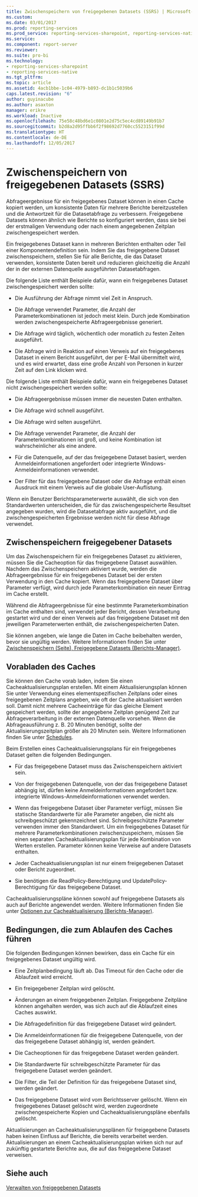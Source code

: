 ```yaml
---
title: Zwischenspeichern von freigegebenen Datasets (SSRS) | Microsoft-Dokumentation
ms.custom: 
ms.date: 03/01/2017
ms.prod: reporting-services
ms.prod_service: reporting-services-sharepoint, reporting-services-native
ms.service: 
ms.component: report-server
ms.reviewer: 
ms.suite: pro-bi
ms.technology:
- reporting-services-sharepoint
- reporting-services-native
ms.tgt_pltfrm: 
ms.topic: article
ms.assetid: 4acb1bbe-1c04-4979-b893-dc1b1c5039b6
caps.latest.revision: "6"
author: guyinacube
ms.author: asaxton
manager: erikre
ms.workload: Inactive
ms.openlocfilehash: 75e58c48bd6e1c0801e2d75c5ec4cd89149b91b7
ms.sourcegitcommit: b2d8a2d95ffbb6f2f98692d7760cc5523151f99d
ms.translationtype: HT
ms.contentlocale: de-DE
ms.lasthandoff: 12/05/2017
---
```

# <a name="cache-shared-datasets-ssrs"></a>Zwischenspeichern von freigegebenen Datasets (SSRS)
  Abfrageergebnisse für ein freigegebenes Dataset können in einen Cache kopiert werden, um konsistente Daten für mehrere Berichte bereitzustellen und die Antwortzeit für die Datasetabfrage zu verbessern. Freigegebene Datasets können ähnlich wie Berichte so konfiguriert werden, dass sie bei der erstmaligen Verwendung oder nach einem angegebenen Zeitplan zwischengespeichert werden.  
  
 Ein freigegebenes Dataset kann in mehreren Berichten enthalten oder Teil einer Komponentendefinition sein. Indem Sie das freigegebene Dataset zwischenspeichern, stellen Sie für alle Berichte, die das Dataset verwenden, konsistente Daten bereit und reduzieren gleichzeitig die Anzahl der in der externen Datenquelle ausgeführten Datasetabfragen.  
  
 Die folgende Liste enthält Beispiele dafür, wann ein freigegebenes Dataset zwischengespeichert werden sollte:  
  
-   Die Ausführung der Abfrage nimmt viel Zeit in Anspruch.  
  
-   Die Abfrage verwendet Parameter, die Anzahl der Parameterkombinationen ist jedoch meist klein. Durch jede Kombination werden zwischengespeicherte Abfrageergebnisse generiert.  
  
-   Die Abfrage wird täglich, wöchentlich oder monatlich zu festen Zeiten ausgeführt.  
  
-   Die Abfrage wird in Reaktion auf einen Verweis auf ein freigegebenes Dataset in einem Bericht ausgeführt, der per E-Mail übermittelt wird, und es wird erwartet, dass eine große Anzahl von Personen in kurzer Zeit auf den Link klicken wird.  
  
 Die folgende Liste enthält Beispiele dafür, wann ein freigegebenes Dataset nicht zwischengespeichert werden sollte:  
  
-   Die Abfrageergebnisse müssen immer die neuesten Daten enthalten.  
  
-   Die Abfrage wird schnell ausgeführt.  
  
-   Die Abfrage wird selten ausgeführt.  
  
-   Die Abfrage verwendet Parameter, die Anzahl der Parameterkombinationen ist groß, und keine Kombination ist wahrscheinlicher als eine andere.  
  
-   Für die Datenquelle, auf der das freigegebene Dataset basiert, werden Anmeldeinformationen angefordert oder integrierte Windows-Anmeldeinformationen verwendet.  
  
-   Der Filter für das freigegebene Dataset oder die Abfrage enthält einen Ausdruck mit einem Verweis auf die globale User-Auflistung.  
  
 Wenn ein Benutzer Berichtsparameterwerte auswählt, die sich von den Standardwerten unterscheiden, die für das zwischengespeicherte Resultset angegeben wurden, wird die Datasetabfrage aktiv ausgeführt, und die zwischengespeicherten Ergebnisse werden nicht für diese Abfrage verwendet.  
  
## <a name="caching-shared-datasets"></a>Zwischenspeichern freigegebener Datasets  
 Um das Zwischenspeichern für ein freigegebenes Dataset zu aktivieren, müssen Sie die Cacheoption für das freigegebene Dataset auswählen. Nachdem das Zwischenspeichern aktiviert wurde, werden die Abfrageergebnisse für ein freigegebenes Dataset bei der ersten Verwendung in den Cache kopiert. Wenn das freigegebene Dataset über Parameter verfügt, wird durch jede Parameterkombination ein neuer Eintrag im Cache erstellt.  
  
 Während die Abfrageergebnisse für eine bestimmte Parameterkombination im Cache enthalten sind, verwendet jeder Bericht, dessen Verarbeitung gestartet wird und der einen Verweis auf das freigegebene Dataset mit den jeweiligen Parameterwerten enthält, die zwischengespeicherten Daten.  
  
 Sie können angeben, wie lange die Daten im Cache beibehalten werden, bevor sie ungültig werden. Weitere Informationen finden Sie unter [Zwischenspeichern (Seite), Freigegebene Datasets &#40;Berichts-Manager&#41;](http://msdn.microsoft.com/library/eac372e9-d2a1-48a8-bbe5-09d101df16ea).  
  
## <a name="preloading-the-cache"></a>Vorabladen des Caches  
 Sie können den Cache vorab laden, indem Sie einen Cacheaktualisierungsplan erstellen. Mit einem Aktualisierungsplan können Sie unter Verwendung eines elementspezifischen Zeitplans oder eines freigegebenen Zeitplans angeben, wie oft der Cache aktualisiert werden soll. Damit nicht mehrere Cacheeinträge für das gleiche Element gespeichert werden, sollte der angegebene Zeitplan genügend Zeit zur Abfrageverarbeitung in der externen Datenquelle vorsehen. Wenn die Abfrageausführung z. B. 20 Minuten benötigt, sollte der Aktualisierungszeitplan größer als 20 Minuten sein. Weitere Informationen finden Sie unter [Schedules](../../reporting-services/subscriptions/schedules.md).  
  
 Beim Erstellen eines Cacheaktualisierungsplans für ein freigegebenes Dataset gelten die folgenden Bedingungen.  
  
-   Für das freigegebene Dataset muss das Zwischenspeichern aktiviert sein.  
  
-   Von der freigegebenen Datenquelle, von der das freigegebene Dataset abhängig ist, dürfen keine Anmeldeinformationen angefordert bzw. integrierte Windows-Anmeldeinformationen verwendet werden.  
  
-   Wenn das freigegebene Dataset über Parameter verfügt, müssen Sie statische Standardwerte für alle Parameter angeben, die nicht als schreibgeschützt gekennzeichnet sind. Schreibgeschützte Parameter verwenden immer den Standardwert. Um ein freigegebenes Dataset für mehrere Parameterkombinationen zwischenzuspeichern, müssen Sie einen separaten Cacheaktualisierungsplan für jede Kombination von Werten erstellen. Parameter können keine Verweise auf andere Datasets enthalten.  
  
-   Jeder Cacheaktualisierungsplan ist nur einem freigegebenen Dataset oder Bericht zugeordnet.  
  
-   Sie benötigen die ReadPolicy-Berechtigung und UpdatePolicy-Berechtigung für das freigegebene Dataset.  
  
 Cacheaktualisierungspläne können sowohl auf freigegebene Datasets als auch auf Berichte angewendet werden. Weitere Informationen finden Sie unter [Optionen zur Cacheaktualisierung (Berichts-Manager)](http://msdn.microsoft.com/library/227da40c-6bd2-48ec-aa9c-50ce6c1ca3a6).  
  
## <a name="conditions-that-cause-cache-expiration"></a>Bedingungen, die zum Ablaufen des Caches führen  
 Die folgenden Bedingungen können bewirken, dass ein Cache für ein freigegebenes Dataset ungültig wird.  
  
-   Eine Zeitplanbedingung läuft ab. Das Timeout für den Cache oder die Ablaufzeit wird erreicht.  
  
-   Ein freigegebener Zeitplan wird gelöscht.  
  
-   Änderungen an einem freigegebenen Zeitplan. Freigegebene Zeitpläne können angehalten werden, was sich auch auf die Ablaufzeit eines Caches auswirkt.  
  
-   Die Abfragedefinition für das freigegebene Dataset wird geändert.  
  
-   Die Anmeldeinformationen für die freigegebene Datenquelle, von der das freigegebene Dataset abhängig ist, werden geändert.  
  
-   Die Cacheoptionen für das freigegebene Dataset werden geändert.  
  
-   Die Standardwerte für schreibgeschützte Parameter für das freigegebene Dataset werden geändert.  
  
-   Die Filter, die Teil der Definition für das freigegebene Dataset sind, werden geändert.  
  
-   Das freigegebene Dataset wird vom Berichtsserver gelöscht. Wenn ein freigegebenes Dataset gelöscht wird, werden zugeordnete zwischengespeicherte Kopien und Cacheaktualisierungspläne ebenfalls gelöscht.  
  
 Aktualisierungen an Cacheaktualisierungsplänen für freigegebene Datasets haben keinen Einfluss auf Berichte, die bereits verarbeitet werden. Aktualisierungen an einem Cacheaktualisierungsplan wirken sich nur auf zukünftig gestartete Berichte aus, die auf das freigegebene Dataset verweisen.  
  
## <a name="see-also"></a>Siehe auch  
 [Verwalten von freigegebenen Datasets](../../reporting-services/report-data/manage-shared-datasets.md)  
  
  
